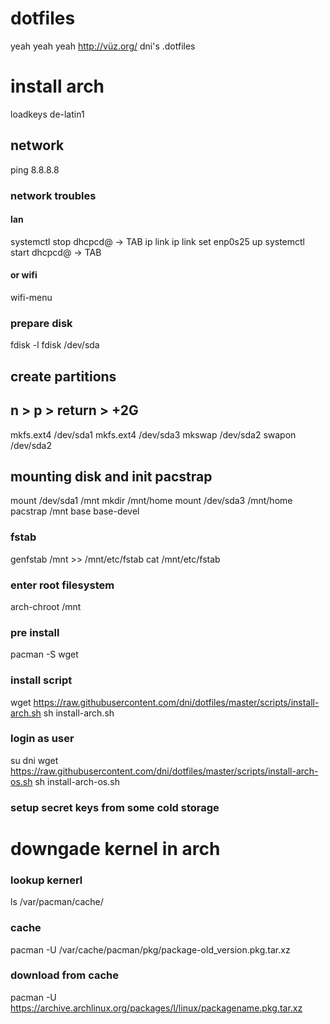 dotfiles
========
yeah yeah yeah
http://vüz.org/
dni's .dotfiles

# install arch

loadkeys de-latin1

## network
ping 8.8.8.8

### network troubles
#### lan
systemctl stop dhcpcd@ -> TAB
ip link
ip link set enp0s25 up
systemctl start dhcpcd@ -> TAB
#### or wifi
wifi-menu

### prepare disk
fdisk -l
fdisk /dev/sda
## create partitions
## n > p > return > +2G
mkfs.ext4 /dev/sda1
mkfs.ext4 /dev/sda3
mkswap /dev/sda2
swapon /dev/sda2

## mounting disk and init pacstrap
mount /dev/sda1 /mnt
mkdir /mnt/home
mount /dev/sda3 /mnt/home
pacstrap /mnt base base-devel

### fstab
genfstab /mnt >> /mnt/etc/fstab
cat /mnt/etc/fstab

### enter root filesystem
arch-chroot /mnt

### pre install
pacman -S wget

### install script
wget https://raw.githubusercontent.com/dni/dotfiles/master/scripts/install-arch.sh
sh install-arch.sh

### login as user
su dni
wget https://raw.githubusercontent.com/dni/dotfiles/master/scripts/install-arch-os.sh
sh install-arch-os.sh

### setup secret keys from some cold storage


# downgade kernel in arch
### lookup kernerl
ls /var/pacman/cache/
### cache
pacman -U /var/cache/pacman/pkg/package-old_version.pkg.tar.xz
### download from cache
pacman -U https://archive.archlinux.org/packages/l/linux/packagename.pkg.tar.xz

